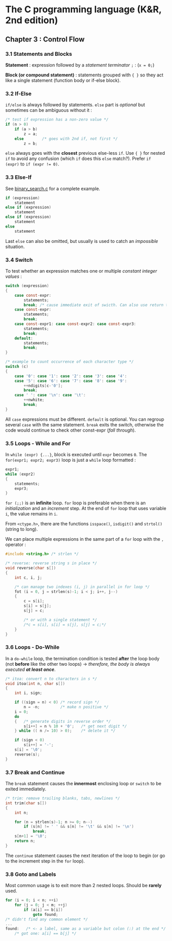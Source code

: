 The C programming language (K&R, 2nd edition)
=============================================

Chapter 3 : Control Flow
------------------------

### 3.1 Statements and Blocks
**Statement** : expression followed by a _statement terminator_ `;` : (`x = 0;`)

**Block (or compound statement)** : statements grouped with `{ }` so they act
like a single statement (function body or if-else block).

### 3.2 If-Else
`if/else` is always followed by statements. `else` part is _optional_ but
sometimes can be ambiguous without it :
```C
/* test if expression has a non-zero value */
if (n > 0)
    if (a > b)
        z = a;
    else        /* goes with 2nd if, not first */
        z = b;
```
`else` always goes with the **closest** previous else-less `if`. Use `{ }` for
nested `if` to avoid any confusion (which `if` does this `else` match?). Prefer
`if (expr)` to `if (expr != 0)`.

### 3.3 Else-If
See [binary_search.c](examples/binary_search.c) for a complete example.

```C
if (expression)
    statement
else if (expression)
    statement
else if (expression)
    statement
else
    statement
```
Last `else` can also be omitted, but usually is used to catch an _impossible_
situation.

### 3.4 Switch
To test whether an expression matches one or multiple  _constant integer
values_ :
```C
switch (expression)
{
    case const-expr:
        statements;
        break; /* cause immediate exit of swicth. Can also use return to exit */
    case const-expr:
        statements;
        break;
    case const-expr1: case const-expr2: case const-expr3:
        statements;
        break;
    default:
        statements;
        break;
}

/* example to count occurrence of each character type */
switch (c)
{
    case '0': case '1': case '2': case '3': case '4':
    case '5': case '6': case '7': case '8': case '9':
        ++ndigits[c-'0'];
        break;
    case ' ': case '\n': case '\t':
        ++nwhite;
        break;
}
```
All `case` expressions must be different. `default` is optional. You can regroup
several `case` with the same statement. `break` exits the switch, otherwise the
code would continue to check other const-expr (_fall through_).

### 3.5 Loops - While and For
In `while (expr) {...}`, block is executed until `expr` becomes `0`. The
`for(expr1; expr2; expr3)` loop is just a `while` loop formatted :
```C
expr1;
while (expr2)
{
    statements;
    expr3;
}
```
`for (;;)` is an **infinite** loop. `for` loop is preferable when there is an
*initialization* and an *increment* step. At the end of `for` loop that uses
variable `i`, the value remains in `i`.

From `<ctype.h>`, there are the functions `isspace()`, `isdigit()` and
`strtol()` (string to long).

We can place multiple expressions in the same part of a `for` loop with the `,`
operator :
```C
#include <string.h> /* strlen */

/* reverse: reverse string s in place */
void reverse(char s[])
{
    int c, i, j;

    /* can manage two indexes (i, j) in parallel in for loop */
    fot (i = 0, j = strlen(s)-1; i < j; i++, j--)
    {
        c = s[i];
        s[i] = s[j];
        s[j] = c;

        /* or with a single statement */
        /*c = s[i], s[i] = s[j], s[j] = c;*/
    }
}
```

### 3.6 Loops - Do-While
In a `do-while` loop, the termination condition is tested **after** the loop
body (not **before** like the other two loops) -> _therefore, the body is always
executed **at least once**_.
```C
/* itoa: convert n to characters in s */
void itoa(int n, char s[])
{
    int i, sign;

    if ((sign = n) < 0) /* record sign */
        n = -n;         /* make n positive */
    i = 0;
    do
    {   /* generate digits in reverse order */
        s[i++] = n % 10 + '0';   /* get next digit */
    } while (( n /= 10) > 0);    /* delete it */

    if (sign < 0)
        s[i++] = '-';
    s[i] = '\0';
    reverse(s);
}
```

### 3.7 Break and Continue
The `break` statement causes the **innermost** enclosing loop or `switch` to be
exited immediately.
```C
/* trim: remove trailing blanks, tabs, newlines */
int trim(char s[])
{
    int n;

    for (n = strlen(s)-1; n >= 0; n--)
        if (s[n] != ' ' && s[n] != '\t' && s[n] != '\n')
            break;
    s[n+1] = '\0';
    return n;
}
```
The `continue` statement causes the next iteration of the loop to begin (or go
to the increment step in the `for` loop).

### 3.8 Goto and Labels
Most common usage is to exit more than 2 nested loops. Should be **rarely**
used.
```C
for (i = 0; i < n; ++i)
    for (j = 0; j < m; ++j)
        if (a[i] == b[i])
            goto found;
/* didn't find any common element */
...
found:   /* <- a label, same as a variable but colon (:) at the end */
    /* got one: a[i] == b[j] */

